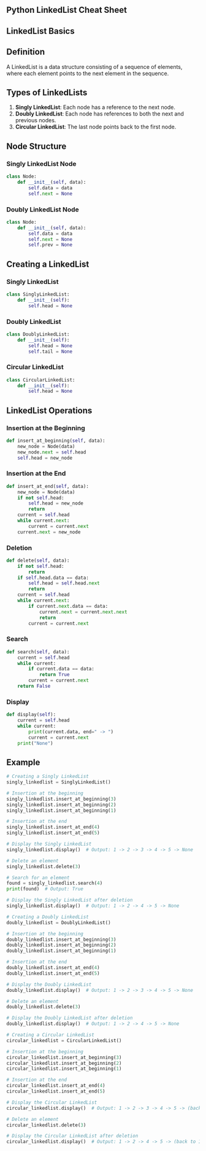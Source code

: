

## Python LinkedList Cheat Sheet
## LinkedList Basics

## Definition

A LinkedList is a data structure consisting of a sequence of elements, where each element points to the next element in the sequence. 

## Types of LinkedLists

1. **Singly LinkedList**: Each node has a reference to the next node.
2. **Doubly LinkedList**: Each node has references to both the next and previous nodes.
3. **Circular LinkedList**: The last node points back to the first node.

## Node Structure

### Singly LinkedList Node

```python
class Node:
    def __init__(self, data):
        self.data = data
        self.next = None
```

### Doubly LinkedList Node

```python
class Node:
    def __init__(self, data):
        self.data = data
        self.next = None
        self.prev = None
```

## Creating a LinkedList

### Singly LinkedList

```python
class SinglyLinkedList:
    def __init__(self):
        self.head = None
```

### Doubly LinkedList

```python
class DoublyLinkedList:
    def __init__(self):
        self.head = None
        self.tail = None
```

### Circular LinkedList

```python
class CircularLinkedList:
    def __init__(self):
        self.head = None
```

## LinkedList Operations

### Insertion at the Beginning

```python
def insert_at_beginning(self, data):
    new_node = Node(data)
    new_node.next = self.head
    self.head = new_node
```

### Insertion at the End

```python
def insert_at_end(self, data):
    new_node = Node(data)
    if not self.head:
        self.head = new_node
        return
    current = self.head
    while current.next:
        current = current.next
    current.next = new_node
```

### Deletion

```python
def delete(self, data):
    if not self.head:
        return
    if self.head.data == data:
        self.head = self.head.next
        return
    current = self.head
    while current.next:
        if current.next.data == data:
            current.next = current.next.next
            return
        current = current.next
```

### Search

```python
def search(self, data):
    current = self.head
    while current:
        if current.data == data:
            return True
        current = current.next
    return False
```

### Display

```python
def display(self):
    current = self.head
    while current:
        print(current.data, end=" -> ")
        current = current.next
    print("None")
```

## Example

```python
# Creating a Singly LinkedList
singly_linkedlist = SinglyLinkedList()

# Insertion at the beginning
singly_linkedlist.insert_at_beginning(3)
singly_linkedlist.insert_at_beginning(2)
singly_linkedlist.insert_at_beginning(1)

# Insertion at the end
singly_linkedlist.insert_at_end(4)
singly_linkedlist.insert_at_end(5)

# Display the Singly LinkedList
singly_linkedlist.display()  # Output: 1 -> 2 -> 3 -> 4 -> 5 -> None

# Delete an element
singly_linkedlist.delete(3)

# Search for an element
found = singly_linkedlist.search(4)
print(found)  # Output: True

# Display the Singly LinkedList after deletion
singly_linkedlist.display()  # Output: 1 -> 2 -> 4 -> 5 -> None

# Creating a Doubly LinkedList
doubly_linkedlist = DoublyLinkedList()

# Insertion at the beginning
doubly_linkedlist.insert_at_beginning(3)
doubly_linkedlist.insert_at_beginning(2)
doubly_linkedlist.insert_at_beginning(1)

# Insertion at the end
doubly_linkedlist.insert_at_end(4)
doubly_linkedlist.insert_at_end(5)

# Display the Doubly LinkedList
doubly_linkedlist.display()  # Output: 1 -> 2 -> 3 -> 4 -> 5 -> None

# Delete an element
doubly_linkedlist.delete(3)

# Display the Doubly LinkedList after deletion
doubly_linkedlist.display()  # Output: 1 -> 2 -> 4 -> 5 -> None

# Creating a Circular LinkedList
circular_linkedlist = CircularLinkedList()

# Insertion at the beginning
circular_linkedlist.insert_at_beginning(3)
circular_linkedlist.insert_at_beginning(2)
circular_linkedlist.insert_at_beginning(1)

# Insertion at the end
circular_linkedlist.insert_at_end(4)
circular_linkedlist.insert_at_end(5)

# Display the Circular LinkedList
circular_linkedlist.display()  # Output: 1 -> 2 -> 3 -> 4 -> 5 -> (back to 1)

# Delete an element
circular_linkedlist.delete(3)

# Display the Circular LinkedList after deletion
circular_linkedlist.display()  # Output: 1 -> 2 -> 4 -> 5 -> (back to 1)
```
